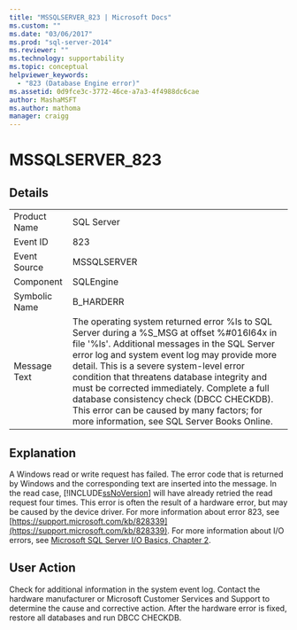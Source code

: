 ```yaml
---
title: "MSSQLSERVER_823 | Microsoft Docs"
ms.custom: ""
ms.date: "03/06/2017"
ms.prod: "sql-server-2014"
ms.reviewer: ""
ms.technology: supportability
ms.topic: conceptual
helpviewer_keywords: 
  - "823 (Database Engine error)"
ms.assetid: 0d9fce3c-3772-46ce-a7a3-4f4988dc6cae
author: MashaMSFT
ms.author: mathoma
manager: craigg
---
```

# MSSQLSERVER_823
    
## Details  
  
|||  
|-|-|  
|Product Name|SQL Server|  
|Event ID|823|  
|Event Source|MSSQLSERVER|  
|Component|SQLEngine|  
|Symbolic Name|B_HARDERR|  
|Message Text|The operating system returned error %ls to SQL Server during a %S_MSG at offset %#016I64x in file '%ls'. Additional messages in the SQL Server error log and system event log may provide more detail. This is a severe system-level error condition that threatens database integrity and must be corrected immediately. Complete a full database consistency check (DBCC CHECKDB). This error can be caused by many factors; for more information, see SQL Server Books Online.|  
  
## Explanation  
 A Windows read or write request has failed. The error code that is returned by Windows and the corresponding text are inserted into the message. In the read case, [!INCLUDE[ssNoVersion](../../includes/ssnoversion-md.md)] will have already retried the read request four times. This error is often the result of a hardware error, but may be caused by the device driver. For more information about error 823, see [https://support.microsoft.com/kb/828339](https://support.microsoft.com/kb/828339). For more information about I/O errors, see [Microsoft SQL Server I/O Basics, Chapter 2](/previous-versions/sql/sql-server-2005/administrator/cc917726(v=technet.10)).  
  
## User Action  
 Check for additional information in the system event log. Contact the hardware manufacturer or Microsoft Customer Services and Support to determine the cause and corrective action. After the hardware error is fixed, restore all databases and run DBCC CHECKDB.  
  
  
